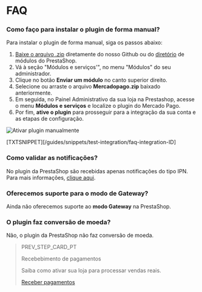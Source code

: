 # FAQ
   
### Como faço para instalar o plugin de forma manual?
 
Para instalar o plugin de forma manual, siga os passos abaixo:
 
1. [Baixe o arquivo .zip](https://github.com/mercadopago/cart-prestashop-7/raw/master/mercadopago.zip) diretamente do nosso Github ou do [diretório](https://addons.prestashop.com/pt/pagamento-carta-carteira/23962-mercado-pago.html) de módulos do PrestaShop.
2. Vá à seção "Módulos e serviços'", no menu "Módulos" do seu administrador.
3. Clique no botão **Enviar um módulo** no canto superior direito.
4. Selecione ou arraste o arquivo **Mercadopago.zip** baixado anteriormente.
5. Em seguida, no Painel Administrativo da sua loja na Prestashop, acesse o menu **Módulos e serviços** e localize o plugin do Mercado Pago.
6. Por fim, **ative o plugin** para prosseguir para a integração da sua conta e as etapas de configuração.
 
![Ativar plugin manualmente](/images/prestashop/instalacao_manual_pt.gif)

[TXTSNIPPET][/guides/snippets/test-integration/faq-integration-ID]
 
### Como validar as notificações?
 
No plugin da PrestaShop são recebidas apenas notificações do tipo IPN. Para mais informações, [clique aqui](https://www.mercadopago[FAKER][URL][DOMAIN]/developers/pt/guides/notifications/ipn).
 
### Oferecemos suporte para o modo de Gateway?
 
Ainda não oferecemos suporte ao **modo Gateway** na PrestaShop.
 
### O plugin faz conversão de moeda?
 
Não, o plugin da PrestaShop não faz conversão de moeda.

> PREV_STEP_CARD_PT
>
> Recebebimento de pagamentos
>
> Saiba como ativar sua loja para processar vendas reais.
>
> [Receber pagamentos](https://www.mercadopago[FAKER][URL][DOMAIN]/developers/pt/guides/plugins/prestashop/receive-payments)